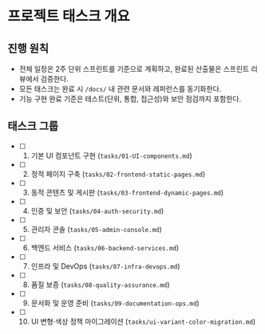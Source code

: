 # 프로젝트 태스크 개요

## 진행 원칙
- 전체 일정은 2주 단위 스프린트를 기준으로 계획하고, 완료된 산출물은 스프린트 리뷰에서 검증한다.
- 모든 태스크는 완료 시 `/docs/` 내 관련 문서와 레퍼런스를 동기화한다.
- 기능 구현 완료 기준은 테스트(단위, 통합, 접근성)와 보안 점검까지 포함한다.

## 태스크 그룹
- [ ] 01. 기본 UI 컴포넌트 구현 (`tasks/01-UI-components.md`)
- [ ] 02. 정적 페이지 구축 (`tasks/02-frontend-static-pages.md`)
- [ ] 03. 동적 콘텐츠 및 게시판 (`tasks/03-frontend-dynamic-pages.md`)
- [ ] 04. 인증 및 보안 (`tasks/04-auth-security.md`)
- [ ] 05. 관리자 콘솔 (`tasks/05-admin-console.md`)
- [ ] 06. 백엔드 서비스 (`tasks/06-backend-services.md`)
- [ ] 07. 인프라 및 DevOps (`tasks/07-infra-devops.md`)
- [ ] 08. 품질 보증 (`tasks/08-quality-assurance.md`)
- [ ] 09. 문서화 및 운영 준비 (`tasks/09-documentation-ops.md`)
- [ ] 10. UI 변형·색상 정책 마이그레이션 (`tasks/ui-variant-color-migration.md`)

